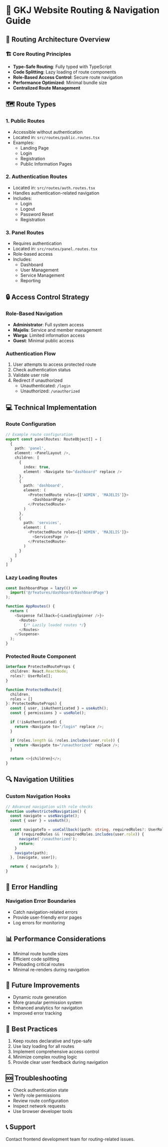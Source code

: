 # 🚦 GKJ Website Routing & Navigation Guide

## 📍 Routing Architecture Overview

### 🏗️ Core Routing Principles
- **Type-Safe Routing**: Fully typed with TypeScript
- **Code Splitting**: Lazy loading of route components
- **Role-Based Access Control**: Secure route navigation
- **Performance Optimized**: Minimal bundle size
- **Centralized Route Management**

## 🗺️ Route Types

### 1. Public Routes
- Accessible without authentication
- Located in: `src/routes/public.routes.tsx`
- Examples:
  - Landing Page
  - Login
  - Registration
  - Public Information Pages

### 2. Authentication Routes
- Located in: `src/routes/auth.routes.tsx`
- Handles authentication-related navigation
- Includes:
  - Login
  - Logout
  - Password Reset
  - Registration

### 3. Panel Routes
- Requires authentication
- Located in: `src/routes/panel.routes.tsx`
- Role-based access
- Includes:
  - Dashboard
  - User Management
  - Service Management
  - Reporting

## 🔒 Access Control Strategy

### Role-Based Navigation
- **Administrator**: Full system access
- **Majelis**: Service and member management
- **Warga**: Limited information access
- **Guest**: Minimal public access

### Authentication Flow
1. User attempts to access protected route
2. Check authentication status
3. Validate user role
4. Redirect if unauthorized
   - Unauthenticated: `/login`
   - Unauthorized: `/unauthorized`

## 💻 Technical Implementation

### Route Configuration
```typescript
// Example route configuration
export const panelRoutes: RouteObject[] = [
  {
    path: 'panel',
    element: <PanelLayout />,
    children: [
      {
        index: true,
        element: <Navigate to="dashboard" replace />
      },
      {
        path: 'dashboard',
        element: (
          <ProtectedRoute roles={['ADMIN', 'MAJELIS']}>
            <DashboardPage />
          </ProtectedRoute>
        )
      },
      {
        path: 'services',
        element: (
          <ProtectedRoute roles={['ADMIN', 'MAJELIS']}>
            <ServicesPage />
          </ProtectedRoute>
        )
      }
    ]
  }
]
```

### Lazy Loading Routes
```typescript
const DashboardPage = lazy(() => 
  import('@/features/dashboard/DashboardPage')
);

function AppRoutes() {
  return (
    <Suspense fallback={<LoadingSpinner />}>
      <Routes>
        {/* Lazily loaded routes */}
      </Routes>
    </Suspense>
  );
}
```

### Protected Route Component
```typescript
interface ProtectedRouteProps {
  children: React.ReactNode;
  roles?: UserRole[];
}

function ProtectedRoute({ 
  children, 
  roles = [] 
}: ProtectedRouteProps) {
  const { user, isAuthenticated } = useAuth();
  const { permissions } = useRole();

  if (!isAuthenticated) {
    return <Navigate to="/login" replace />;
  }

  if (roles.length && !roles.includes(user.role)) {
    return <Navigate to="/unauthorized" replace />;
  }

  return <>{children}</>;
}
```

## 🔍 Navigation Utilities

### Custom Navigation Hooks
```typescript
// Advanced navigation with role checks
function useRestrictedNavigation() {
  const navigate = useNavigate();
  const { user } = useAuth();

  const navigateTo = useCallback((path: string, requiredRoles?: UserRole[]) => {
    if (requiredRoles && !requiredRoles.includes(user.role)) {
      navigate('/unauthorized');
      return;
    }
    navigate(path);
  }, [navigate, user]);

  return { navigateTo };
}
```

## 🚧 Error Handling

### Navigation Error Boundaries
- Catch navigation-related errors
- Provide user-friendly error pages
- Log errors for monitoring

## 📊 Performance Considerations
- Minimal route bundle sizes
- Efficient code splitting
- Preloading critical routes
- Minimal re-renders during navigation

## 🔮 Future Improvements
- Dynamic route generation
- More granular permission system
- Enhanced analytics for navigation
- Improved error tracking

## 📝 Best Practices
1. Keep routes declarative and type-safe
2. Use lazy loading for all routes
3. Implement comprehensive access control
4. Minimize complex routing logic
5. Provide clear user feedback during navigation

## 🆘 Troubleshooting
- Check authentication state
- Verify role permissions
- Review route configuration
- Inspect network requests
- Use browser developer tools

## 📞 Support
Contact frontend development team for routing-related issues.
